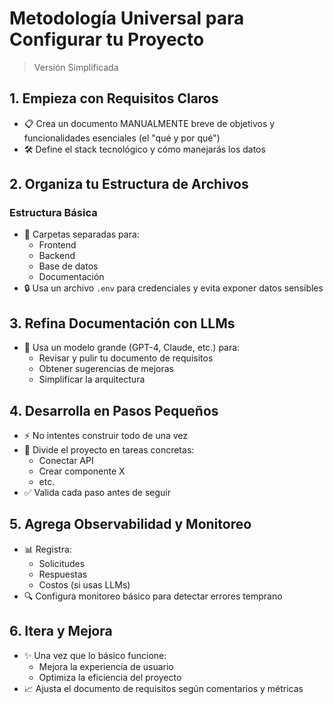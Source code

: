 # Metodología Universal para Configurar tu Proyecto

> Versión Simplificada

## 1. Empieza con Requisitos Claros

- 📋 Crea un documento MANUALMENTE breve de objetivos y funcionalidades esenciales (el "qué y por qué")
- 🛠️ Define el stack tecnológico y cómo manejarás los datos

## 2. Organiza tu Estructura de Archivos

### Estructura Básica
- 📁 Carpetas separadas para:
  - Frontend
  - Backend
  - Base de datos
  - Documentación
- 🔒 Usa un archivo `.env` para credenciales y evita exponer datos sensibles

## 3. Refina Documentación con LLMs

- 🤖 Usa un modelo grande (GPT-4, Claude, etc.) para:
  - Revisar y pulir tu documento de requisitos
  - Obtener sugerencias de mejoras
  - Simplificar la arquitectura

## 4. Desarrolla en Pasos Pequeños

- ⚡ No intentes construir todo de una vez
- 📝 Divide el proyecto en tareas concretas:
  - Conectar API
  - Crear componente X
  - etc.
- ✅ Valida cada paso antes de seguir

## 5. Agrega Observabilidad y Monitoreo

- 📊 Registra:
  - Solicitudes
  - Respuestas
  - Costos (si usas LLMs)
- 🔍 Configura monitoreo básico para detectar errores temprano

## 6. Itera y Mejora

- ✨ Una vez que lo básico funcione:
  - Mejora la experiencia de usuario
  - Optimiza la eficiencia del proyecto
- 📈 Ajusta el documento de requisitos según comentarios y métricas